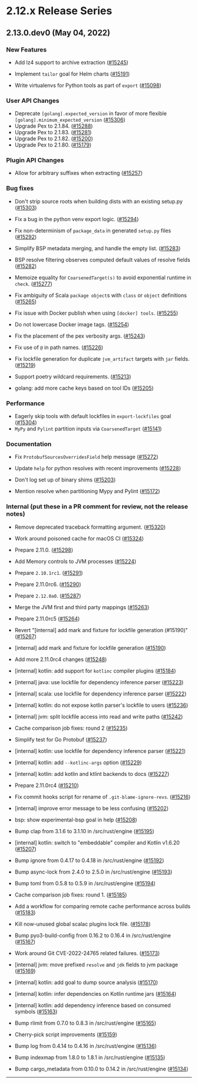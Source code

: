 # 2.12.x Release Series

## 2.13.0.dev0 (May 04, 2022)

### New Features

* Add lz4 support to archive extraction ([#15245](https://github.com/pantsbuild/pants/pull/15245))

* Implement `tailor` goal for Helm charts ([#15191](https://github.com/pantsbuild/pants/pull/15191))
* Write virtualenvs for Python tools as part of `export` ([#15098](https://github.com/pantsbuild/pants/pull/15098))

### User API Changes


* Deprecate `[golang].expected_version` in favor of more flexible `[golang].minimum_expected_version` ([#15306](https://github.com/pantsbuild/pants/pull/15306))
* Upgrade Pex to 2.1.84. ([#15288](https://github.com/pantsbuild/pants/pull/15288))
* Upgrade Pex to 2.1.83. ([#15281](https://github.com/pantsbuild/pants/pull/15281))
* Upgrade Pex to 2.1.82. ([#15200](https://github.com/pantsbuild/pants/pull/15200))
* Upgrade Pex to 2.1.80. ([#15179](https://github.com/pantsbuild/pants/pull/15179))

### Plugin API Changes


* Allow for arbitrary suffixes when extracting ([#15257](https://github.com/pantsbuild/pants/pull/15257))

### Bug fixes

* Don't strip source roots when building dists with an existing setup.py ([#15303](https://github.com/pantsbuild/pants/pull/15303))

* Fix a bug in the python venv export logic. ([#15294](https://github.com/pantsbuild/pants/pull/15294))

* Fix non-determinism of `package_data` in generated `setup.py` files ([#15292](https://github.com/pantsbuild/pants/pull/15292))
* Simplify BSP metadata merging, and handle the empty list. ([#15283](https://github.com/pantsbuild/pants/pull/15283))
* BSP resolve filtering observes computed default values of resolve fields ([#15282](https://github.com/pantsbuild/pants/pull/15282))
* Memoize equality for `CoarsenedTarget(s)` to avoid exponential runtime in `check`. ([#15277](https://github.com/pantsbuild/pants/pull/15277))
* Fix ambiguity of Scala `package object`s with `class` or `object` definitions ([#15265](https://github.com/pantsbuild/pants/pull/15265))
* Fix issue with Docker publish when using `[docker] tools`. ([#15255](https://github.com/pantsbuild/pants/pull/15255))
* Do not lowercase Docker image tags. ([#15254](https://github.com/pantsbuild/pants/pull/15254))
* Fix the placement of the pex verbosity args. ([#15243](https://github.com/pantsbuild/pants/pull/15243))

* Fix use of `@` in path names. ([#15226](https://github.com/pantsbuild/pants/pull/15226))
* Fix lockfile generation for duplicate `jvm_artifact` targets with `jar` fields. ([#15219](https://github.com/pantsbuild/pants/pull/15219))
* Support poetry wildcard requirements. ([#15213](https://github.com/pantsbuild/pants/pull/15213))
* golang: add more cache keys based on tool IDs ([#15205](https://github.com/pantsbuild/pants/pull/15205))

### Performance

* Eagerly skip tools with default lockfiles in `export-lockfiles` goal ([#15304](https://github.com/pantsbuild/pants/pull/15304))
* `MyPy` and `Pylint` partition inputs via `CoarsenedTarget` ([#15141](https://github.com/pantsbuild/pants/pull/15141))


### Documentation

* Fix `ProtobufSourcesOverridesField` help message ([#15272](https://github.com/pantsbuild/pants/pull/15272))

* Update `help` for python resolves with recent improvements ([#15228](https://github.com/pantsbuild/pants/pull/15228))
* Don't log set up of binary shims ([#15203](https://github.com/pantsbuild/pants/pull/15203))
* Mention resolve when partitioning Mypy and Pylint ([#15172](https://github.com/pantsbuild/pants/pull/15172))

### Internal (put these in a PR comment for review, not the release notes)

* Remove deprecated traceback formatting argument. ([#15320](https://github.com/pantsbuild/pants/pull/15320))

* Work around poisoned cache for macOS CI ([#15324](https://github.com/pantsbuild/pants/pull/15324))

* Prepare 2.11.0. ([#15298](https://github.com/pantsbuild/pants/pull/15298))
* Add Memory controls to JVM processes ([#15224](https://github.com/pantsbuild/pants/pull/15224))
* Prepare `2.10.1rc1`. ([#15291](https://github.com/pantsbuild/pants/pull/15291))
* Prepare 2.11.0rc6. ([#15290](https://github.com/pantsbuild/pants/pull/15290))
* Prepare `2.12.0a0`. ([#15287](https://github.com/pantsbuild/pants/pull/15287))
* Merge the JVM first and third party mappings ([#15263](https://github.com/pantsbuild/pants/pull/15263))
* Prepare 2.11.0rc5 ([#15264](https://github.com/pantsbuild/pants/pull/15264))
* Revert "[internal] add mark and fixture for lockfile generation (#15190)" ([#15267](https://github.com/pantsbuild/pants/pull/15267))
* [internal] add mark and fixture for lockfile generation ([#15190](https://github.com/pantsbuild/pants/pull/15190))
* Add more 2.11.0rc4 changes ([#15248](https://github.com/pantsbuild/pants/pull/15248))
* [internal] kotlin: add support for `kotlinc` compiler plugins ([#15184](https://github.com/pantsbuild/pants/pull/15184))
* [internal] java: use lockfile for dependency inference parser ([#15223](https://github.com/pantsbuild/pants/pull/15223))
* [internal] scala: use lockfile for dependency inference parser ([#15222](https://github.com/pantsbuild/pants/pull/15222))
* [internal] kotlin: do not expose kotlin parser's lockfile to users ([#15236](https://github.com/pantsbuild/pants/pull/15236))
* [internal] jvm: split lockfile access into read and write paths ([#15242](https://github.com/pantsbuild/pants/pull/15242))
* Cache comparison job fixes: round 2 ([#15235](https://github.com/pantsbuild/pants/pull/15235))
* Simplify test for Go Protobuf ([#15237](https://github.com/pantsbuild/pants/pull/15237))
* [internal] kotlin: use lockfile for dependency inference parser ([#15221](https://github.com/pantsbuild/pants/pull/15221))
* [internal] kotlin: add `--kotlinc-args` option ([#15229](https://github.com/pantsbuild/pants/pull/15229))
* [internal] kotlin: add kotlin and ktlint backends to docs ([#15227](https://github.com/pantsbuild/pants/pull/15227))
* Prepare 2.11.0rc4 ([#15210](https://github.com/pantsbuild/pants/pull/15210))
* Fix commit hooks script for rename of `.git-blame-ignore-revs`. ([#15216](https://github.com/pantsbuild/pants/pull/15216))
* [internal] improve error message to be less confusing ([#15202](https://github.com/pantsbuild/pants/pull/15202))
* bsp: show experimental-bsp goal in help ([#15208](https://github.com/pantsbuild/pants/pull/15208))
* Bump clap from 3.1.6 to 3.1.10 in /src/rust/engine ([#15195](https://github.com/pantsbuild/pants/pull/15195))
* [internal] kotlin: switch to "embeddable" compiler and Kotlin v1.6.20 ([#15207](https://github.com/pantsbuild/pants/pull/15207))
* Bump ignore from 0.4.17 to 0.4.18 in /src/rust/engine ([#15192](https://github.com/pantsbuild/pants/pull/15192))
* Bump async-lock from 2.4.0 to 2.5.0 in /src/rust/engine ([#15193](https://github.com/pantsbuild/pants/pull/15193))
* Bump toml from 0.5.8 to 0.5.9 in /src/rust/engine ([#15194](https://github.com/pantsbuild/pants/pull/15194))
* Cache comparison job fixes: round 1. ([#15185](https://github.com/pantsbuild/pants/pull/15185))
* Add a workflow for comparing remote cache performance across builds ([#15183](https://github.com/pantsbuild/pants/pull/15183))
* Kill now-unused global scalac plugins lock file. ([#15178](https://github.com/pantsbuild/pants/pull/15178))
* Bump pyo3-build-config from 0.16.2 to 0.16.4 in /src/rust/engine ([#15167](https://github.com/pantsbuild/pants/pull/15167))
* Work around Git CVE-2022-24765 related failures. ([#15173](https://github.com/pantsbuild/pants/pull/15173))
* [internal] jvm: move prefixed `resolve` and `jdk` fields to jvm package ([#15169](https://github.com/pantsbuild/pants/pull/15169))

* [internal] kotlin: add goal to dump source analysis ([#15170](https://github.com/pantsbuild/pants/pull/15170))

* [internal] kotlin: infer dependencies on Kotlin runtime jars ([#15164](https://github.com/pantsbuild/pants/pull/15164))

* [internal] kotlin: add dependency inference based on consumed symbols ([#15163](https://github.com/pantsbuild/pants/pull/15163))
* Bump rlimit from 0.7.0 to 0.8.3 in /src/rust/engine ([#15165](https://github.com/pantsbuild/pants/pull/15165))
* Cherry-pick script improvements ([#15159](https://github.com/pantsbuild/pants/pull/15159))

* Bump log from 0.4.14 to 0.4.16 in /src/rust/engine ([#15136](https://github.com/pantsbuild/pants/pull/15136))

* Bump indexmap from 1.8.0 to 1.8.1 in /src/rust/engine ([#15135](https://github.com/pantsbuild/pants/pull/15135))

* Bump cargo_metadata from 0.10.0 to 0.14.2 in /src/rust/engine ([#15134](https://github.com/pantsbuild/pants/pull/15134))

--------------------------------------------------------------------


















